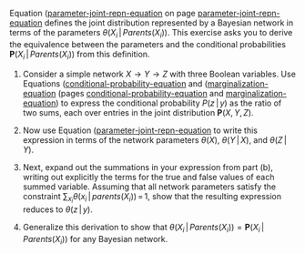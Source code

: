 

Equation (<a href="#">parameter-joint-repn-equation</a> on
page <a class="pageRef" title="" href="#">parameter-joint-repn-equation</a> defines the joint distribution represented by a
Bayesian network in terms of the parameters
$\theta(X_i{{\,|\,}}{Parents}(X_i))$. This exercise asks you to derive
the equivalence between the parameters and the conditional probabilities
${\textbf{ P}}(X_i{{\,|\,}}{Parents}(X_i))$ from this definition.<br>

1.  Consider a simple network $X\rightarrow Y\rightarrow Z$ with three
    Boolean variables. Use
    Equations (<a class="equationRef" title="" href="#">conditional-probability-equation</a> and (<a class="pageRef" title="" href="#">marginalization-equation</a>
    (pages <a href="#">conditional-probability-equation</a> and <a href="#">marginalization-equation</a>)
    to express the conditional probability $P(z{{\,|\,}}y)$ as the ratio of two sums, each over entries in the
    joint distribution ${\textbf{P}}(X,Y,Z)$.<br>

2.  Now use Equation (<a class="equationRef" title="" href="#">parameter-joint-repn-equation</a> to
    write this expression in terms of the network parameters
    $\theta(X)$, $\theta(Y{{\,|\,}}X)$, and $\theta(Z{{\,|\,}}Y)$.<br>

3.  Next, expand out the summations in your expression from part (b),
    writing out explicitly the terms for the true and false values of
    each summed variable. Assuming that all network parameters satisfy
    the constraint
    $\sum_{x_i} \theta(x_i{{\,|\,}}{parents}(X_i)){{\,=\,}}1$, show
    that the resulting expression reduces to $\theta(z{{\,|\,}}y)$.<br>

4.  Generalize this derivation to show that
    $\theta(X_i{{\,|\,}}{Parents}(X_i)) = {\textbf{P}}(X_i{{\,|\,}}{Parents}(X_i))$
    for any Bayesian network.<br>
